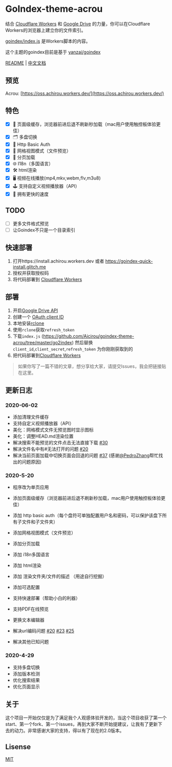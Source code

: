 # GoIndex-theme-acrou

结合 [Cloudflare Workers](https://workers.cloudflare.com/) 和 [Google Drive](https://www.google.com/drive/) 的力量，你可以在Cloudflare Workers的浏览器上建立你的文件索引。

[goindex/index.js](https://github.com/siasong/goindex-theme-acrou/go2index) 是Workers脚本的内容。

这个主题的goindex目前是基于 [yanzai/goindex](https://github.com/yanzai/goindex/)

[README](README.md) | [中文文档](README_zh.md)

## 预览  

Acrou: [https://oss.achirou.workers.dev/](https://oss.achirou.workers.dev/) 

## 特色

- [x] 👑 页面级缓存，浏览器前进后退不刷新秒加载（mac用户使用触控板体验更佳）
- [x] 🗂 多盘切换
- [x] 🔐 Http Basic Auth
- [x] 🎨 网格视图模式（文件预览）
- [x] 🎯 分页加载
- [x] 🌐 I18n（多国语言）
- [x] 🛠 html渲染
- [x] 🖥 视频在线播放(mp4,mkv,webm,flv,m3u8)
- [x] 🕹 支持自定义视频播放器（API）
- [x] 🚀 拥有更快的速度

## TODO

- [ ] 更多文件格式预览
- [ ] 让Goindex不只是一个目录索引

## 快速部署

1. 打开https://install.achirou.workers.dev 或者 https://goindex-quick-install.glitch.me  
2. 授权并获取授权码
3. 将代码部署到 [Cloudflare Workers](https://www.cloudflare.com/)

## 部署

1. 开启[Google Drive API](https://console.developers.google.com/apis/api/drive.googleapis.com/overview)
2. 创建一个 [OAuth client ID](https://console.developers.google.com/apis/credentials/oauthclient)
3. 本地安装[rclone](https://rclone.org/downloads/)
4. 使用`rclone`获取`refresh_token`
5. 下载`index.js` (https://github.com/Aicirou/goindex-theme-acrou/tree/master/go2index) 然后替换`client_id`,`client_secret`,`refresh_token` 为你刚刚获取到的
6. 把代码部署到[Cloudflare Workers](https://www.cloudflare.com/)

> 如果你写了一篇不错的文章，想分享给大家，请提交Issues，我会把链接贴在这里。

## 更新日志

### 2020-06-02

- 添加清理文件缓存
- 支持自定义视频播放器（API）
- 美化：网格模式文件无预览图时显示图标
- 美化：调整HEAD.md渲染位置
- 解决搜索不能预览的文件点击无法直接下载 [#30](https://github.com/Aicirou/goindex-theme-acrou/issues/30)
- 解决文件名中有#无法打开的问题 [#20](https://github.com/Aicirou/goindex-theme-acrou/issues/20)
- 解决当前页面加载中切换页面会回退的问题 [#37](https://github.com/Aicirou/goindex-theme-acrou/issues/37) (感谢[@PedroZhang](https://github.com/PedroZhang)帮忙找出的问题原因)

### 2020-5-20

- 程序改为单页应用

- 添加页面级缓存（浏览器前进后退不刷新秒加载，mac用户使用触控板体验更佳）
- 添加 http basic auth（每个盘符可单独配置用户名和密码，可以保护该盘下所有子文件和子文件夹）
- 添加网格视图模式（文件预览）
- 添加分页加载
- 添加 i18n多国语言
- 添加 html渲染
- 添加 渲染文件夹/文件的描述 （用途自行挖掘）
- 添加可选配置
- 支持快速部署（帮助小白的利器）
- 支持PDF在线预览
- 更换文本编辑器
- 解决url编码问题 [#20](https://github.com/Aicirou/goindex-theme-acrou/issues/20) [#23](https://github.com/Aicirou/goindex-theme-acrou/issues/23) [#25](https://github.com/Aicirou/goindex-theme-acrou/issues/25)
- 解决其他已知问题

### 2020-4-29

- 支持多盘切换
- 添加版本检测
- 优化搜索结果
- 优化页面显示

## 关于

这个项目一开始仅仅是为了满足我个人观感体验开发的，当这个项目收获了第一个start、第一个fork、第一个issues，再到大家不断开始提建议，让我有了更新下去的动力。非常感谢大家的支持，得以有了现在的2.0版本。

## Lisense

[MIT](LICENSE)
